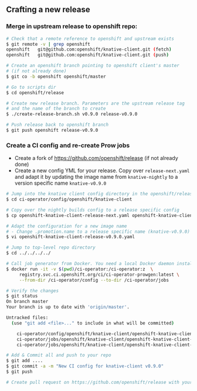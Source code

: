 ## Crafting a new release

### Merge in upstream release to openshift repo:

```bash
# Check that a remote reference to openshift and upstream exists
$ git remote -v | grep openshift
openshift	git@github.com:openshift/knative-client.git (fetch)
openshift	git@github.com:openshift/knative-client.git (push)

# Create an openshift branch pointing to openshift client's master
# (if not already done)
$ git co -b openshift openshift/master

# Go to scripts dir
$ cd openshift/release

# Create new release branch. Parameters are the upstream release tag
# and the name of the branch to create
$ ./create-release-branch.sh v0.9.0 release-v0.9.0

# Push release back to openshift branch
$ git push openshift release-v0.9.0
```

### Create a CI config and re-create Prow jobs

* Create a fork of https://github.com/openshift/release (if not already done)
* Create a new config YML for your release. Copy over `release-next.yaml` and adapt it by updating the image name from `knative-nightly` to a version specific name `knative-v0.9.0`

```bash
# Jump into the knative client config directory in the openshift/release
$ cd ci-operator/config/openshift/knative-client

# Copy over the nightly builds config to a release specific config
$ cp openshift-knative-client-release-next.yaml openshift-knative-client-release-v0.9.0.yaml

# Adapt the configuration for a new image name
# - Change .promotion.name to a release specific name (knative-v0.9.0)
$ vi openshift-knative-client-release-v0.9.0.yaml

# Jump to top-level repo directory
$ cd ../../../../

# Call job generator from Docker. You need a local Docker daemon installed
$ docker run -it -v $(pwd)/ci-operator:/ci-operator:z  \
     registry.svc.ci.openshift.org/ci/ci-operator-prowgen:latest \
     --from-dir /ci-operator/config --to-dir /ci-operator/jobs

# Verify the changes
$ git status
On branch master
Your branch is up to date with 'origin/master'.

Untracked files:
  (use "git add <file>..." to include in what will be committed)

	ci-operator/config/openshift/knative-client/openshift-knative-client-release-v0.9.0.yaml
	ci-operator/jobs/openshift/knative-client/openshift-knative-client-release-v0.9.0-postsubmits.yaml
	ci-operator/jobs/openshift/knative-client/openshift-knative-client-release-v0.9.0-presubmits.yaml

# Add & Commit all and push to your repo
$ git add ....
$ git commit -a -m "New CI config for knative-client v0.9.0"
$ git push

# Create pull request on https://github.com/openshift/release with your changes
```
